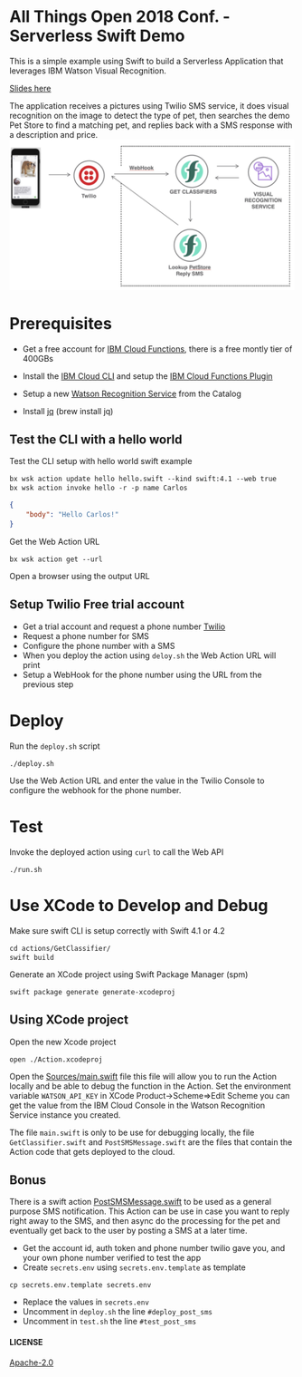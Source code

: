 # All Things Open 2018 Conf. - Serverless Swift Demo

This is a simple example using Swift to build a Serverless Application that leverages IBM Watson Visual Recognition.

[Slides here](AllThingsOpen2018-Serverless-Swift.pdf)

The application receives a pictures using Twilio SMS service, it does visual recognition on the image to detect the type of pet, then searches the demo Pet Store to find a matching pet, and replies back with a SMS response with a description and price.
![architecture diagram](docs/images/architecture.jpg "Architecture Diagram")


# Prerequisites

- Get a free account for [IBM Cloud Functions](https://console.bluemix.net), there is a free montly tier of 400GBs

- Install the [IBM Cloud CLI](https://console.bluemix.net/docs/cli/reference/bluemix_cli/download_cli.html) and setup the [IBM Cloud Functions Plugin](https://console.bluemix.net/openwhisk/learn/cli)

- Setup a new [Watson Recognition Service](https://console.bluemix.net/catalog/services/visual-recognition) from the Catalog

- Install [jq](https://stedolan.github.io/jq/) (brew install jq)

## Test the CLI with a hello world
Test the CLI setup with hello world swift example
```
bx wsk action update hello hello.swift --kind swift:4.1 --web true
bx wsk action invoke hello -r -p name Carlos
```
```json
{
    "body": "Hello Carlos!"
}
```
Get the Web Action URL
```
bx wsk action get --url
```
Open a browser using the output URL

## Setup Twilio Free trial account
- Get a trial account and request a phone number [Twilio](https://www.twilio.com)
- Request a phone number for SMS
- Configure the phone number with a SMS
- When you deploy the action using `deloy.sh` the Web Action URL will print
- Setup a WebHook for the phone number using the URL from the previous step

# Deploy
Run the `deploy.sh` script
```
./deploy.sh
```
Use the Web Action URL and enter the value in the Twilio Console to configure the webhook for the phone number.

# Test
Invoke the deployed action using `curl` to call the Web API
```
./run.sh
```

# Use XCode to Develop and Debug
Make sure swift CLI is setup correctly with Swift 4.1 or 4.2
```
cd actions/GetClassifier/
swift build
```
Generate an XCode project using Swift Package Manager (spm)
```
swift package generate generate-xcodeproj
```

## Using XCode project
Open the new Xcode project
```
open ./Action.xcodeproj
```

Open the [Sources/main.swift](actions/GetClassifier/Sources/Action/main.swift) file this file will allow you to run the Action locally and be able to debug the function in the Action.
Set the environment variable `WATSON_API_KEY` in XCode Product->Scheme=>Edit Scheme you can get the value from the IBM Cloud Console in the Watson Recognition Service instance you created.

The file `main.swift` is only to be use for debugging locally, the file `GetClassifier.swift` and `PostSMSMessage.swift` are the files that contain the Action code that gets deployed to the cloud.



## Bonus
There is a swift action [PostSMSMessage.swift](actions/GetClassifier/Sources/Action/PostSMSMessage.swift) to be used as a general purpose SMS notification. This Action can be use in case you want to reply right away to the SMS, and then async do the processing for the pet and eventually get back to the user by posting a SMS at a later time.
- Get the account id, auth token and phone number twilio gave you, and your own phone number verified to test the app
- Create `secrets.env` using `secrets.env.template` as template
```
cp secrets.env.template secrets.env
```
- Replace the values in `secrets.env`
- Uncomment in `deploy.sh` the line `#deploy_post_sms`
- Uncomment in `test.sh` the line `#test_post_sms`


#### LICENSE
[Apache-2.0](./LICENSE.txt)

